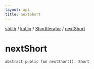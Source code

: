 ```yaml
---
layout: api
title: nextShort
---
```

[stdlib](../../index.md) / [kotlin](../index.md) / [ShortIterator](index.md) / [nextShort](nextShort.md)

# nextShort

```
abstract public fun nextShort(): Short
```
